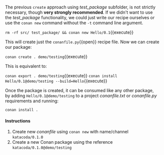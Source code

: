 The previous `create` approach using *test_package* subfolder, is not strictly necessary, though
**very strongly recommended**. If we didn't want to use the *test_package* functionality, we could
just write our recipe ourselves or use the `conan new` command without the `-t` command line argument.

`rm -rf src/ test_package/ && conan new Hello/0.1`{{execute}}

This will create just the `conanfile.py`{{open}} recipe file. Now we can create our package:

`conan create . demo/testing`{{execute}}

This is equivalent to:

`conan export . demo/testing`{{execute}}
`conan install Hello/0.1@demo/testing --build=Hello`{{execute}}

Once the package is created, it can be consumed like any other package, by adding
``Hello/0.1@demo/testing`` to a project *conanfile.txt* or *conanfile.py* requirements and running:

`conan install .`

#### Instructions

1. Create new *conanfile* using `conan new` with name/channel `katacoda/0.1.0`
2. Create a new Conan package using the reference `katacoda/0.1.0@demo/testing`
